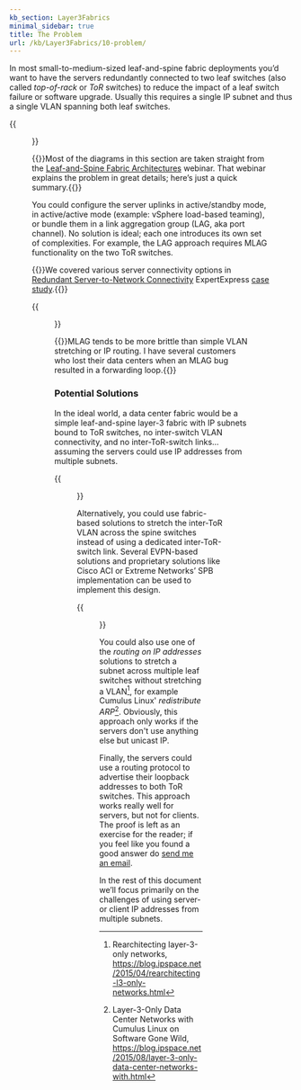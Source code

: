 ```yaml
---
kb_section: Layer3Fabrics
minimal_sidebar: true
title: The Problem
url: /kb/Layer3Fabrics/10-problem/
---
```

In most small-to-medium-sized leaf-and-spine fabric deployments you’d want to have the servers redundantly connected to two leaf switches (also called *top-of-rack* or *ToR* switches) to reduce the impact of a leaf switch failure or software upgrade. Usually this requires a single IP subnet and thus a single VLAN spanning both leaf switches.

{{<figure src="../Redundant-Connectivity-Basics.png" caption="Typical implementation of redundant server connections. Source: [Leaf-and-Spine Fabric Architectures](https://www.ipspace.net/Leaf-and-Spine_Fabric_Architectures)">}}

{{<note info>}}Most of the diagrams in this section are taken straight from the [Leaf-and-Spine Fabric Architectures](https://www.ipspace.net/Leaf-and-Spine_Fabric_Architectures) webinar. That webinar explains the problem in great details; here’s just a quick summary.{{</note>}}

You could configure the server uplinks in active/standby mode, in active/active mode (example: vSphere load-based teaming), or bundle them in a link aggregation group (LAG, aka port channel). No solution is ideal; each one introduces its own set of complexities. For example, the LAG approach requires MLAG functionality on the two ToR switches.

{{<note info>}}We covered various server connectivity options in [Redundant Server-to-Network Connectivity](https://my.ipspace.net/bin/get/ExpressSample/Redundant%20Server-to-Network%20Connectivity.pdf?doccode=ExpressSample) ExpertExpress [case study](https://www.ipspace.net/ExpertExpress_Case_Studies).{{</note>}}

{{<figure src="../Redundant-Connectivity-MLAG.png" caption="Server-to-fabric link aggregation with MLAG on leaf switches. Source: [Leaf-and-Spine Fabric Architectures](https://www.ipspace.net/Leaf-and-Spine_Fabric_Architectures)">}}

{{<note warn>}}MLAG tends to be more brittle than simple VLAN stretching or IP routing. I have several customers who lost their data centers when an MLAG bug resulted in a forwarding loop.{{</note>}}

### Potential Solutions

In the ideal world, a data center fabric would be a simple leaf-and-spine layer-3 fabric with IP subnets bound to ToR switches, no inter-switch VLAN connectivity, and no inter-ToR-switch links… assuming the servers could use IP addresses from multiple subnets.

{{<figure src="../Server-Two-Subnets.png" caption="Server residing in two subnets">}}

Alternatively, you could use fabric-based solutions to stretch the inter-ToR VLAN across the spine switches instead of using a dedicated inter-ToR-switch link. Several EVPN-based solutions and proprietary solutions like Cisco ACI or Extreme Networks’ SPB implementation can be used to implement this design.

{{<figure src="../Multihoming-EVPN-ESI.png" caption="Multihoming with EVPN ESI. Source: [EVPN Technical Deep Dive](https://www.ipspace.net/EVPN_Technical_Deep_Dive)">}}

You could also use one of the _routing on IP addresses_ solutions to stretch a subnet across multiple leaf switches without stretching a VLAN[^1], for example Cumulus Linux' _redistribute ARP_[^2]. Obviously, this approach only works if the servers don't use anything else but unicast IP.

Finally, the servers could use a routing protocol to advertise their loopback addresses to both ToR switches. This approach works really well for servers, but not for clients. The proof is left as an exercise for the reader; if you feel like you found a good answer do [send me an email](https://www.ipspace.net/Contact#Tech).

In the rest of this document we’ll focus primarily on the challenges of using server- or client IP addresses from multiple subnets.

[^1]: Rearchitecting layer-3-only networks,
https://blog.ipspace.net/2015/04/rearchitecting-l3-only-networks.html

[^2]: Layer-3-Only Data Center Networks with Cumulus Linux on Software Gone Wild, https://blog.ipspace.net/2015/08/layer-3-only-data-center-networks-with.html